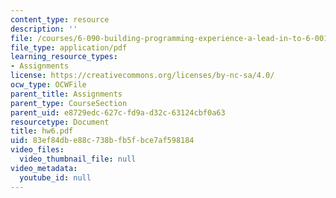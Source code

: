 ```yaml
---
content_type: resource
description: ''
file: /courses/6-090-building-programming-experience-a-lead-in-to-6-001-january-iap-2005/83ef84dbe88c738bfb5fbce7af598184_hw6.pdf
file_type: application/pdf
learning_resource_types:
- Assignments
license: https://creativecommons.org/licenses/by-nc-sa/4.0/
ocw_type: OCWFile
parent_title: Assignments
parent_type: CourseSection
parent_uid: e8729edc-627c-fd9a-d32c-63124cbf0a63
resourcetype: Document
title: hw6.pdf
uid: 83ef84db-e88c-738b-fb5f-bce7af598184
video_files:
  video_thumbnail_file: null
video_metadata:
  youtube_id: null
---
```


